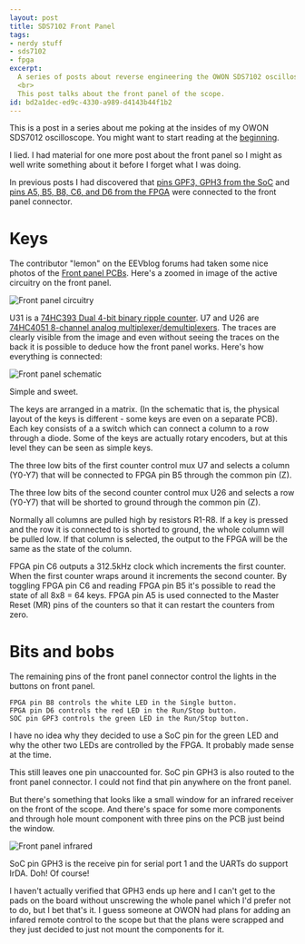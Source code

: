 ```yaml
---
layout: post
title: SDS7102 Front Panel
tags:
- nerdy stuff
- sds7102
- fpga
excerpt:
  A series of posts about reverse engineering the OWON SDS7102 oscilloscope.
  <br>
  This post talks about the front panel of the scope.
id: bd2a1dec-ed9c-4330-a989-d4143b44f1b2
---
```


This is a post in a series about me poking at the insides of my OWON
SDS7012 oscilloscope.  You might want to start reading at the
[beginning]({{site.baseurl}}/2016/05/01/sds7102-hacking.html).

I lied.  I had material for one more post about the front panel so I
might as well write something about it before I forget what I was
doing.

In previous posts I had discovered that [pins GPF3, GPH3 from the
SoC]({{site.baseurl}}/2016/05/28/sds7102-gio-pins.html) and [pins A5,
B5, B8, C6, and D6 from the
FPGA]({{site.baseurl}}/2016/06/19/sds7102-more-fpga-pins.html) were
connected to the front panel connector.

Keys
====

The contributor "lemon" on the EEVblog forums had taken some nice
photos of the [Front panel
PCBs](http://www.eevblog.com/forum/testgear/review-of-owon-sds7102/msg293559/#msg293559).
Here's a zoomed in image of the active circuitry on the front panel.

![Front panel circuitry]({{site.baseurl}}/images/2016-06-21-sds7102-front-panel/front-panel-circuitry.jpg)

U31 is a [74HC393 Dual 4-bit binary ripple
counter](http://www.nxp.com/documents/data_sheet/74HC_HCT393.pdf).  U7
and U26 are [74HC4051 8-channel analog
multiplexer/demultiplexers](http://www.nxp.com/documents/data_sheet/74HC_HCT4051.pdf).
The traces are clearly visible from the image and even without seeing
the traces on the back it is possible to deduce how the front panel
works.  Here's how everything is connected:

![Front panel schematic]({{site.baseurl}}/images/2016-06-21-sds7102-front-panel/front-panel-schematic.png)

Simple and sweet.

The keys are arranged in a matrix.  (In the schematic that is, the
physical layout of the keys is different - some keys are even on a
separate PCB).  Each key consists of a a switch which can connect a
column to a row through a diode.  Some of the keys are actually rotary
encoders, but at this level they can be seen as simple keys.

The three low bits of the first counter control mux U7 and selects a
column (Y0-Y7) that will be connected to FPGA pin B5 through the
common pin (Z).

The three low bits of the second counter control mux U26 and selects a
row (Y0-Y7) that will be shorted to ground through the common pin (Z).

Normally all columns are pulled high by resistors R1-R8.  If a key is
pressed and the row it is connected to is shorted to ground, the whole
column will be pulled low.  If that column is selected, the output to
the FPGA will be the same as the state of the column.

FPGA pin C6 outputs a 312.5kHz clock which increments the first
counter.  When the first counter wraps around it increments the second
counter.  By toggling FPGA pin C6 and reading FPGA pin B5 it's
possible to read the state of all 8x8&nbsp;=&nbsp;64 keys.  FPGA pin
A5 is used connected to the Master Reset (MR) pins of the counters so
that it can restart the counters from zero.

Bits and bobs
=============

The remaining pins of the front panel connector control the lights in
the buttons on front panel.

    FPGA pin B8 controls the white LED in the Single button.
    FPGA pin D6 controls the red LED in the Run/Stop button.
    SOC pin GPF3 controls the green LED in the Run/Stop button.

I have no idea why they decided to use a SoC pin for the green LED and
why the other two LEDs are controlled by the FPGA.  It probably made
sense at the time.

This still leaves one pin unaccounted for.  SoC pin GPH3 is also
routed to the front panel connector.  I could not find that pin
anywhere on the front panel.

But there's something that looks like a small window for an infrared
receiver on the front of the scope.  And there's space for some more
components and through hole mount component with three pins on the PCB
just beind the window.

![Front panel infrared]({{site.baseurl}}/images/2016-06-21-sds7102-front-panel/front-panel-infrared.jpg)

SoC pin GPH3 is the receive pin for serial port 1 and the UARTs do
support IrDA.  Doh!  Of course!

I haven't actually verified that GPH3 ends up here and I can't get to
the pads on the board without unscrewing the whole panel which I'd
prefer not to do, but I bet that's it.  I guess someone at OWON had
plans for adding an infared remote control to the scope but that the
plans were scrapped and they just decided to just not mount the
components for it.
